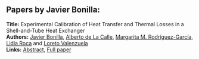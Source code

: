 <h2>Papers by Javier Bonilla:</h2>
<p>
<b>Title:</b> Experimental Calibration of  Heat Transfer and Thermal Losses in a Shell-and-Tube Heat Exchanger<br />
<b>Authors:</b> <a href="../authors/author_35.html">Javier Bonilla</a>, <a href="../authors/author_63.html">Alberto de La Calle</a>, <a href="../authors/author_259.html">Margarita M. Rodríguez-García</a>, <a href="../authors/author_258.html">Lidia Roca</a> and <a href="../authors/author_318.html">Loreto Valenzuela</a><br />
<b>Links:</b> <a href="../abstracts/abstract_95.pdf">Abstract</a>, <a href="../submissions/ecp15118873_BonillaDelacalleRodriguezgarciaRocaValenzuela.pdf">Full paper</a>
</p>